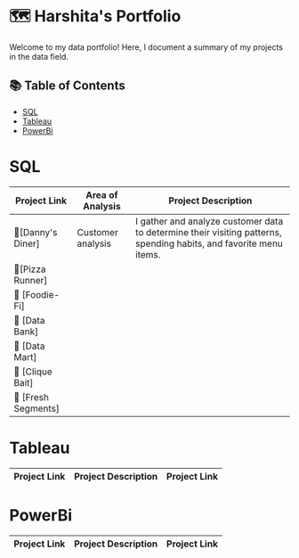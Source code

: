 # 🗺 Harshita's Portfolio

Welcome to my data portfolio! Here, I document a summary of my projects in the data field. 

## 📚 Table of Contents
- [SQL](#sql)
- [Tableau](#tableau)
- [PowerBi](#PowerBi)


# SQL

| Project Link | Area of Analysis | Project Description | 
|---|---|---|
| 🍜[Danny's Diner] | Customer analysis | I gather and analyze customer data to determine their visiting patterns, spending habits, and favorite menu items.  | 
| 🍕[Pizza Runner] |
| 🥑 [Foodie-Fi] |
| 🏦 [Data Bank]  |  
| 🌽 [Data Mart] |  
| 🎣 [Clique Bait]  |  
| 🍒 [Fresh Segments] |  



# Tableau

| Project Link | Project Description | Project Link |
|---|---|---|

# PowerBi

| Project Link | Project Description | Project Link |
|---|---|---|

